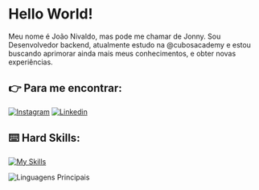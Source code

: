 # Hello World!

Meu nome é João Nivaldo, mas pode me chamar de Jonny. Sou Desenvolvedor backend, atualmente estudo na @cubosacademy e estou buscando aprimorar ainda mais meus conhecimentos, e obter novas experiências.

## :point_right: Para me encontrar:

[![Instagram](https://img.shields.io/badge/Instagram-E4405F?style=for-the-badge&logo=instagram&logoColor=white)](https://www.instagram.com/jonnyj.n/)
[![Linkedin](https://img.shields.io/badge/LinkedIn-0077B5?style=for-the-badge&logo=linkedin&logoColor=white)](https://www.linkedin.com/in/joao-nivaldo/)

## :keyboard: Hard Skills:

[![My Skills](https://skillicons.dev/icons?i=js,nodejs,postgres)](https://skillicons.dev)

![Linguagens Principais](https://github-readme-stats.vercel.app/api/top-langs/?username=jessicamedeirosp&theme=tokyonight&hide_border=true&custom_title=Linguagens%20%Principais)
